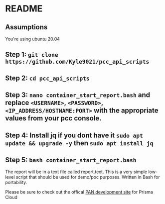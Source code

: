 # README

## Assumptions

You're using ubuntu 20.04

## Step 1: `git clone https://github.com/Kyle9021/pcc_api_scripts`
## Step 2: `cd pcc_api_scripts`
## Step 3: `nano container_start_report.bash` and replace `<USERNAME>`, `<PASSWORD>`, `<IP_ADDRESS/HOSTNAME:PORT>` with the appropriate values from your pcc console. 
## Step 4: Install jq if you dont have it `sudo apt update && upgrade -y` then `sudo apt install jq`
## Step 5: `bash container_start_report.bash`

The report will be in a text file called report.text. This is a very simple low-level script that should be used for demo/poc purposes. Written in Bash for portability. 

Please be sure to check out the offical [PAN development site](https://prisma.pan.dev/) for Prisma Cloud 
